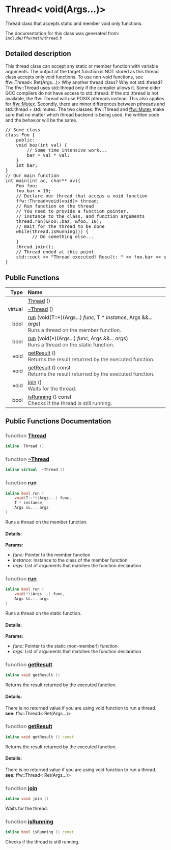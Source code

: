 Thread< void(Args...)>
===================================

Thread class that accepts static and member void only functions. 

The documentation for this class was generated from: `include/ffw/math/thread.h`

## Detailed description

This thread class can accept any static or member function with variable arguments. The output of the target function is NOT stored as this thread class accepts only void functions. To use non-void functions, see ffw::Thread< Ret(Args...)> Why another thread class? Why not std::thread? The ffw::Thread uses std::thread only if the compiler allows it. Some older GCC compilers do not have access to std::thread. If the std::thread is not available, the ffw::Thread will use POSIX pthreads instead. This also applies for [ffw::Mutex](ffw_Mutex.html). Secondly, there are minor differences between pthreads and std::thread + std::mutex. The two classes: ffw::Thread and [ffw::Mutex](ffw_Mutex.html) make sure that no matter which thread backend is being used, the written code and the behavior will be the same. 
<pre><div class="lang-cpp"><span class="hljs-normal">// Some class</span>
<span class="hljs-normal">class Foo &#123;</span>
<span class="hljs-normal">    public:</span>
<span class="hljs-normal">    void baz(int val) &#123;</span>
<span class="hljs-normal">        // Some time intensive work...</span>
<span class="hljs-normal">        bar = val * val;</span>
<span class="hljs-normal">    &#125;</span>
<span class="hljs-normal">    int bar;</span>
<span class="hljs-normal">&#125;</span>
<span class="hljs-normal">// Our main function</span>
<span class="hljs-normal">int main(int ac, char** av)&#123;</span>
<span class="hljs-normal">    Foo foo;</span>
<span class="hljs-normal">    foo.bar = 10;</span>
<span class="hljs-normal">    // Declare our thread that acceps a void function</span>
<span class="hljs-normal">    ffw::Thread&lt;void(void)&gt; thread;</span>
<span class="hljs-normal">    // Run function on the thread</span>
<span class="hljs-normal">    // You need to provide a function pointer, </span>
<span class="hljs-normal">    // instance to the class, and function arguments</span>
<span class="hljs-normal">    thread.run(&amp;Foo::baz, &amp;foo, 10);</span>
<span class="hljs-normal">    // Wait for the thread to be done</span>
<span class="hljs-normal">    while(thread.isRunning()) &#123;</span>
<span class="hljs-normal">          // Do something else...</span>
<span class="hljs-normal">    &#125;</span>
<span class="hljs-normal">    thread.join();</span>
<span class="hljs-normal">    // Thread ended at this point</span>
<span class="hljs-normal">    std::cout &lt;&lt; "Thread executed! Result: " &lt;&lt; foo.bar &lt;&lt; std::endl;</span>
<span class="hljs-normal">&#125;</span>
</div></pre>

 


## Public Functions

| Type | Name |
| -------: | :------- |
|   | [Thread](#8f1140be) ()  |
|  virtual  | [~Thread](#f9fc2bab) ()  |
|  bool | [run](#0844df56) (void(T::*)(Args...) _func_, T * _instance_, Args &&... _args_) <div style="opacity:0.8;">Runs a thread on the member function. </div> |
|  bool | [run](#807bd58b) (void(*)(Args...) _func_, Args &&... _args_) <div style="opacity:0.8;">Runs a thread on the static function. </div> |
|  void | [getResult](#a32bda28) () <div style="opacity:0.8;">Returns the result returned by the executed function. </div> |
|  void | [getResult](#f6cdbddb) () const <div style="opacity:0.8;">Returns the result returned by the executed function. </div> |
|  void | [join](#54b3db43) () <div style="opacity:0.8;">Waits for the thread. </div> |
|  bool | [isRunning](#10f054fa) () const <div style="opacity:0.8;">Checks if the thread is still running. </div> |


## Public Functions Documentation

### <span style="opacity:0.5;">function</span> <a id="8f1140be" href="#8f1140be">Thread</a>

```cpp
inline  Thread () 
```



### <span style="opacity:0.5;">function</span> <a id="f9fc2bab" href="#f9fc2bab">~Thread</a>

```cpp
inline virtual  ~Thread () 
```



### <span style="opacity:0.5;">function</span> <a id="0844df56" href="#0844df56">run</a>

```cpp
inline bool run (
    void(T::*)(Args...) func,
    T * instance,
    Args &&... args
) 
```

Runs a thread on the member function. 

#### Details:
**Params:**
* _func:_ Pointer to the member function 
* _instance:_ Instance to the class of the member function 
* _args:_ List of arguments that matches the function declaration 


### <span style="opacity:0.5;">function</span> <a id="807bd58b" href="#807bd58b">run</a>

```cpp
inline bool run (
    void(*)(Args...) func,
    Args &&... args
) 
```

Runs a thread on the static function. 

#### Details:
**Params:**
* _func:_ Pointer to the static (non-member!) function 
* _args:_ List of arguments that matches the function declaration 


### <span style="opacity:0.5;">function</span> <a id="a32bda28" href="#a32bda28">getResult</a>

```cpp
inline void getResult () 
```

Returns the result returned by the executed function. 

#### Details:
There is no returned value if you are using void function to run a thread. **see:** ffw::Thread< Ret(Args...)> 


### <span style="opacity:0.5;">function</span> <a id="f6cdbddb" href="#f6cdbddb">getResult</a>

```cpp
inline void getResult () const 
```

Returns the result returned by the executed function. 

#### Details:
There is no returned value if you are using void function to run a thread. **see:** ffw::Thread< Ret(Args...)> 


### <span style="opacity:0.5;">function</span> <a id="54b3db43" href="#54b3db43">join</a>

```cpp
inline void join () 
```

Waits for the thread. 

### <span style="opacity:0.5;">function</span> <a id="10f054fa" href="#10f054fa">isRunning</a>

```cpp
inline bool isRunning () const 
```

Checks if the thread is still running. 



